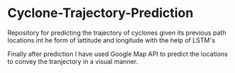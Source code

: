 # Cyclone-Trajectory-Prediction
Repository for predicting the trajectory of cyclones given its previous path locations int he form of lattitude and longitude with the help of LSTM's

Finally after prediction I have used Google Map API to predict the locations to convey the tranjectory in a visual manner.

